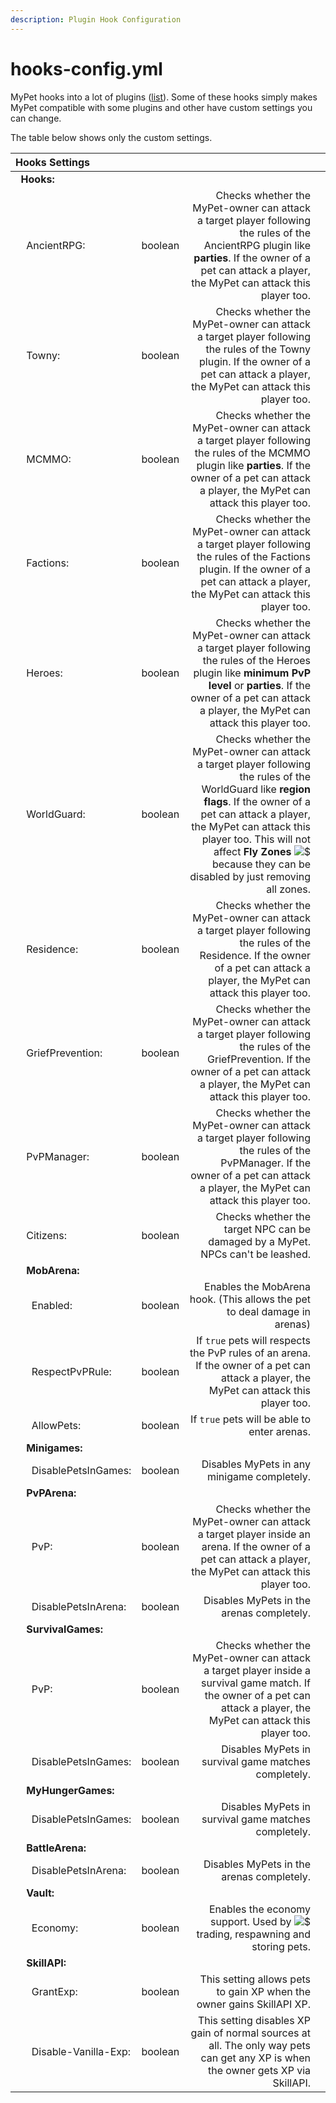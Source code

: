 ```yaml
---
description: Plugin Hook Configuration
---
```


# hooks-config.yml

MyPet hooks into a lot of plugins \([list](../../hooks/)\). Some of these hooks simply makes MyPet compatible with some plugins and other have custom settings you can change.

The table below shows only the custom settings.

| **Hooks Settings** |  |  |  |
| :--- | :---: | ---: | :--- |
|   **Hooks:** |  |  |  |
|     AncientRPG: | boolean | Checks whether the MyPet-owner can attack a target player following the rules of the AncientRPG plugin like **parties**. If the owner of a pet can attack a player, the MyPet can attack this player too. |  |
|     Towny: | boolean | Checks whether the MyPet-owner can attack a target player following the rules of the Towny plugin. If the owner of a pet can attack a player, the MyPet can attack this player too. |  |
|     MCMMO: | boolean | Checks whether the MyPet-owner can attack a target player following the rules of the MCMMO plugin like **parties**. If the owner of a pet can attack a player, the MyPet can attack this player too. |  |
|     Factions: | boolean | Checks whether the MyPet-owner can attack a target player following the rules of the Factions plugin. If the owner of a pet can attack a player, the MyPet can attack this player too. |  |
|     Heroes: | boolean | Checks whether the MyPet-owner can attack a target player following the rules of the Heroes plugin like **minimum PvP level** or **parties**. If the owner of a pet can attack a player, the MyPet can attack this player too. |  |
|     WorldGuard: | boolean | Checks whether the MyPet-owner can attack a target player following the rules of the WorldGuard like **region flags**. If the owner of a pet can attack a player, the MyPet can attack this player too. This will not affect **Fly Zones** ![$](https://github.com/xXKeyleXx/MyPet-Wiki/tree/07680434e1278c970819d5e9518888598106688b/wiki/images/premium.gif) because they can be disabled by just removing all zones. |  |
|     Residence: | boolean | Checks whether the MyPet-owner can attack a target player following the rules of the Residence. If the owner of a pet can attack a player, the MyPet can attack this player too. |  |
|     GriefPrevention: | boolean | Checks whether the MyPet-owner can attack a target player following the rules of the GriefPrevention. If the owner of a pet can attack a player, the MyPet can attack this player too. |  |
|     PvPManager: | boolean | Checks whether the MyPet-owner can attack a target player following the rules of the PvPManager. If the owner of a pet can attack a player, the MyPet can attack this player too. |  |
|     Citizens: | boolean | Checks whether the target NPC can be damaged by a MyPet. NPCs can't be leashed. |  |
|     **MobArena:** |  |  |  |
|       Enabled: | boolean | Enables the MobArena hook. \(This allows the pet to deal damage in arenas\) |  |
|       RespectPvPRule: | boolean | If `true` pets will respects the PvP rules of an arena. If the owner of a pet can attack a player, the MyPet can attack this player too. |  |
|       AllowPets: | boolean | If `true` pets will be able to enter arenas. |  |
|     **Minigames:** |  |  |  |
|       DisablePetsInGames: | boolean | Disables MyPets in any minigame completely. |  |
|     **PvPArena:** |  |  |  |
|       PvP: | boolean | Checks whether the MyPet-owner can attack a target player inside an arena. If the owner of a pet can attack a player, the MyPet can attack this player too. |  |
|       DisablePetsInArena: | boolean | Disables MyPets in the arenas completely. |  |
|     **SurvivalGames:** |  |  |  |
|       PvP: | boolean | Checks whether the MyPet-owner can attack a target player inside a survival game match. If the owner of a pet can attack a player, the MyPet can attack this player too. |  |
|       DisablePetsInGames: | boolean | Disables MyPets in survival game matches completely. |  |
|     **MyHungerGames:** |  |  |  |
|       DisablePetsInGames: | boolean | Disables MyPets in survival game matches completely. |  |
|     **BattleArena:** |  |  |  |
|       DisablePetsInArena: | boolean | Disables MyPets in the arenas completely. |  |
|     **Vault:** |  |  |  |
|       Economy: | boolean | Enables the economy support. Used by ![$](https://github.com/xXKeyleXx/MyPet-Wiki/tree/07680434e1278c970819d5e9518888598106688b/wiki/images/premium.gif) trading, respawning and storing pets. |  |
|     **SkillAPI:** |  |  |  |
|       GrantExp: | boolean | This setting allows pets to gain XP when the owner gains SkillAPI XP. |  |
|       Disable-Vanilla-Exp: | boolean | This setting disables XP gain of normal sources at all. The only way pets can get any XP is when the owner gets XP via SkillAPI. |  |

  


